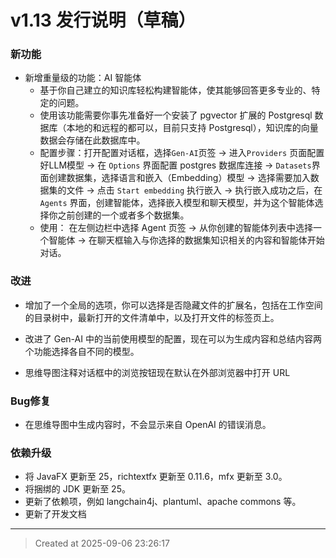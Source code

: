 # v1.13 发行说明（草稿）

### 新功能

* 新增重量级的功能：AI 智能体
	* 基于你自己建立的知识库轻松构建智能体，使其能够回答更多专业的、特定的问题。
	* 使用该功能需要你事先准备好一个安装了 pgvector 扩展的 Postgresql 数据库（本地的和远程的都可以，目前只支持 Postgresql），知识库的向量数据会存储在此数据库中。
	* 配置步骤：打开配置对话框，选择`Gen-AI`页签 -> 进入`Providers` 页面配置好LLM模型 -> 在 `Options` 界面配置 postgres 数据库连接 -> `Datasets`界面创建数据集，选择语言和嵌入（Embedding）模型 -> 选择需要加入数据集的文件 -> 点击 `Start embedding` 执行嵌入 -> 执行嵌入成功之后，在 `Agents` 界面，创建智能体，选择嵌入模型和聊天模型，并为这个智能体选择你之前创建的一个或者多个数据集。
	* 使用： 在左侧边栏中选择 Agent 页签 -> 从你创建的智能体列表中选择一个智能体 -> 在聊天框输入与你选择的数据集知识相关的内容和智能体开始对话。

### 改进

* 增加了一个全局的选项，你可以选择是否隐藏文件的扩展名，包括在工作空间的目录树中，最新打开的文件清单中，以及打开文件的标签页上。

* 改进了 Gen-AI 中的当前使用模型的配置，现在可以为生成内容和总结内容两个功能选择各自不同的模型。

* 思维导图注释对话框中的浏览按钮现在默认在外部浏览器中打开 URL

### Bug修复

* 在思维导图中生成内容时，不会显示来自 OpenAI 的错误消息。

### 依赖升级

* 将 JavaFX 更新至 25，richtextfx 更新至 0.11.6，mfx 更新至 3.0。
* 将捆绑的 JDK 更新至 25。
* 更新了依赖项，例如 langchain4j、plantuml、apache commons 等。
* 更新了开发文档

---
> Created at 2025-09-06 23:26:17
